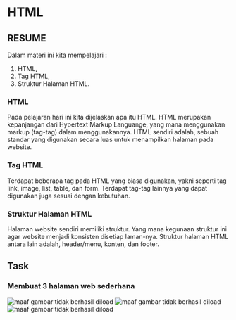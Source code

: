 # HTML
## RESUME
Dalam materi ini kita mempelajari :
 1. HTML,
 2. Tag HTML,
 3. Struktur Halaman HTML.
 ### HTML
Pada pelajaran hari ini kita dijelaskan apa itu HTML. HTML merupakan kepanjangan dari Hypertext Markup Languange, yang mana menggunakan markup (tag-tag) dalam menggunakannya. HTML sendiri adalah, sebuah standar yang digunakan secara luas untuk menampilkan halaman pada website.

### Tag HTML
Terdapat beberapa tag pada HTML yang biasa digunakan, yakni seperti tag link, image, list, table, dan form. Terdapat tag-tag lainnya yang dapat digunakan juga sesuai dengan kebutuhan.

### Struktur Halaman HTML
Halaman website sendiri memiliki struktur. Yang mana kegunaan struktur ini agar website menjadi konsisten disetiap laman-nya.
Struktur halaman HTML antara lain adalah, header/menu, konten, dan footer.

## Task
### Membuat 3 halaman web sederhana
![maaf gambar tidak berhasil diload](https://github.com/riioaditya/react_rio-aditya-novanto/blob/master/05_HTML/screenshot/2022-03-01%20(1).png)
![maaf gambar tidak berhasil diload](https://github.com/riioaditya/react_rio-aditya-novanto/blob/master/05_HTML/screenshot/2022-03-01%20(2).png)
![maaf gambar tidak berhasil diload](https://github.com/riioaditya/react_rio-aditya-novanto/blob/master/05_HTML/screenshot/2022-03-01.png)